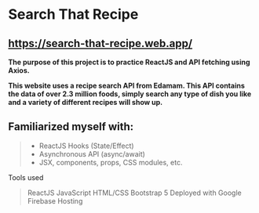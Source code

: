 # Search That Recipe 
## https://search-that-recipe.web.app/

**The purpose of this project is to practice ReactJS and API fetching using Axios.**

**This website uses a recipe search API from Edamam. This API contains the data of over 2.3 million foods, simply search any type of dish you like and a variety of different recipes will show up.**

## Familiarized myself with:
> - ReactJS Hooks (State/Effect)
> - Asynchronous API (async/await)
> - JSX, components, props, CSS modules, etc.

Tools used
> ReactJS
> JavaScript
> HTML/CSS
> Bootstrap 5
> Deployed with Google Firebase Hosting
